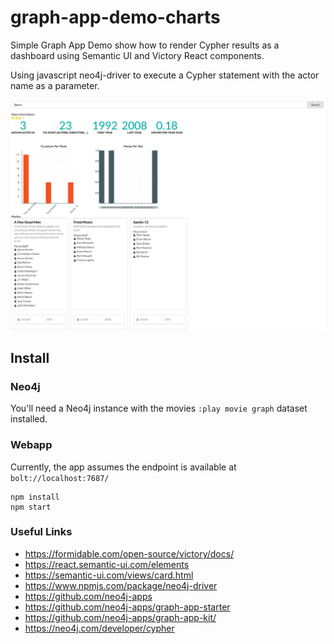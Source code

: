# graph-app-demo-charts

Simple Graph App Demo show how to render Cypher results as a dashboard using Semantic UI and Victory React components.

Using javascript neo4j-driver to execute a Cypher statement with the actor name as a parameter.

![](img/actor-charts.jpg)

## Install

### Neo4j

You'll need a Neo4j instance with the movies `:play movie graph` dataset installed.

### Webapp

Currently, the app assumes the endpoint is available at `bolt://localhost:7687/`

```
npm install
npm start
```


### Useful Links

* https://formidable.com/open-source/victory/docs/
* https://react.semantic-ui.com/elements
* https://semantic-ui.com/views/card.html
* https://www.npmjs.com/package/neo4j-driver
* https://github.com/neo4j-apps
* https://github.com/neo4j-apps/graph-app-starter
* https://github.com/neo4j-apps/graph-app-kit/
* https://neo4j.com/developer/cypher